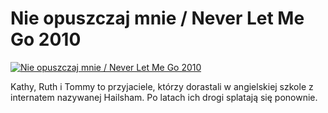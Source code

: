 Nie opuszczaj mnie / Never Let Me Go 2010 
=============
[![Nie opuszczaj mnie / Never Let Me Go 2010 ](http://vidos.pl/images/player.gif)](http://vidos.pl/nie-opuszczaj-mnie-never-let-me-go-2010)

 Kathy, Ruth i Tommy to przyjaciele, którzy dorastali w angielskiej szkole z internatem nazywanej Hailsham. Po latach ich drogi splatają się ponownie.
